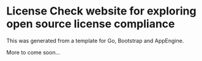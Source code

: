 # License Check website for exploring open source license compliance

This was generated from a template for Go, Bootstrap and AppEngine.

More to come soon...
